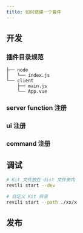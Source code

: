 ```yaml
---
title: 如何搭建一个套件
---
```


## 开发

### 插件目录规范

```
├── node
│   └── index.js
└── client
    ├── main.js
    └── App.vue
```


### server function 注册

### ui 注册

### command 注册

## 调试

```bash
# Kit 文件放在 dist 文件夹内
revili start --dev

# 自定义 Kit 目录
revili start --path ./xx/x
```

## 发布

